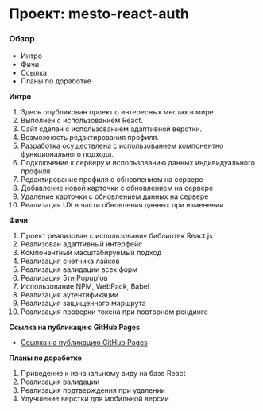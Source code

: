 # Проект: mesto-react-auth

### Обзор
* Интро
* Фичи
* Ссылка
* Планы по доработке

**Интро**

1. Здесь опубликован проект о интересных местах в мире.
2. Выполнен с использованием React.
3. Сайт сделан с использованием адаптивной верстки.
4. Возможность редактирования профиля.
5. Разработка осуществлена с использованием компонентно функционального подхода.
6. Подключение к серверу и использованию данных индивидуального профиля
7. Редактирование профиля с обновлением на сервере
8. Добавление новой карточки с обновлением на сервере
9. Удаление карточки с обновлением данных на сервере
10. Реализация UX в части обновления данных при изменении

**Фичи**

1. Проект реализован с использованиv библиотек React.js
2. Реализован адаптивный интерфейс
3. Компонентный масштабируемый подход
4. Реализация счетчика лайков
5. Реализация валидации всех форм
6. Реализация 5ти Popup'ов
7. Использование NPM, WebPack, Babel
8. Реализация аутентификации
9. Реализация защищенного маршрута
10. Реализация проверки токена при повторном рендинге

**Ссылка на публикацию GitHub Pages**

* [Ссылка на публикацию GitHub Pages](https://atadrakula.github.io/mesto-react-auth/)

**Планы по доработке**

1. Приведение к изначальному виду на базе React
2. Реализация валидации
3. Реализация подтверждения при удалении
4. Улучшение верстки для мобильной версии

